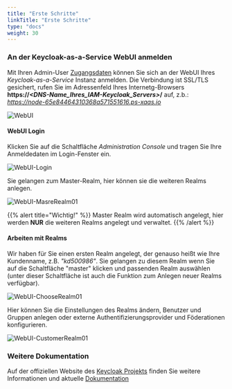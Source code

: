 ```yaml
---
title: "Erste Schritte"
linkTitle: "Erste Schritte"
type: "docs"
weight: 30
---
```


### An der Keycloak-as-a-Service WebUI anmelden

Mit Ihren Admin-User [Zugangsdaten](/de/identity-access-management/keycloak/tutorials/retrieve_login_credentials/#anmeldedaten) können Sie sich an der WebUI Ihres *Keycloak-as-a-Service* Instanz anmelden. Die Verbindung ist SSL/TLS gesichert, rufen Sie im Adressenfeld Ihres Internetg-Browsers **https://*<DNS-Name_Ihres_IAM-Keycloak_Servers>*/** auf, z.b.: *https://node-65e84464310368a571551616.ps-xaas.io*

![WebUI](/images/content/04-msl/de/iam_keycloak/web_ui/01_connect_webui.png)

#### WebUI Login

Klicken Sie auf die Schaltfläche *Administration Console* und tragen Sie Ihre Anmeldedaten im Login-Fenster ein.

![WebUI-Login](/images/content/04-msl/de/iam_keycloak/web_ui/02_webui_login01.png)

Sie gelangen zum Master-Realm, hier können sie die weiteren Realms anlegen.

![WebUI-MasreRealm01](/images/content/04-msl/de/iam_keycloak/web_ui/03_master01.png)

{{% alert title="Wichtig!" %}}
Master Realm wird automatisch angelegt, hier werden **NUR** die weiteren Realms angelegt und verwaltet.
{{% /alert %}}

#### Arbeiten mit Realms

Wir haben für Sie einen ersten Realm angelegt, der genauso heißt wie Ihre Kundenname, z.B. *"kd500986"*. 
Sie gelangen zu diesem Realm wenn Sie auf die Schaltfläche "master" klicken und passenden Realm auswählen (unter dieser Schaltfläche ist auch die Funktion zum Anlegen neuer Realms verfügbar).

![WebUI-ChooseRealm01](/images/content/04-msl/de/iam_keycloak/web_ui/04_choose_realm01.png)

Hier können Sie die Einstellungen des Realms ändern, Benutzer und Gruppen anlegen oder externe Authentifizierungsprovider und Föderationen konfigurieren.

![WebUI-CustomerRealm01](/images/content/04-msl/de/iam_keycloak/web_ui/05_customer_realm01.png)

### Weitere Dokumentation

Auf der offiziellen Website des [Keycloak Projekts](https://www.keycloak.org/) finden Sie weitere Informationen und aktuelle [Dokumentation ](https://www.keycloak.org/docs/latest/server_admin/index.html)